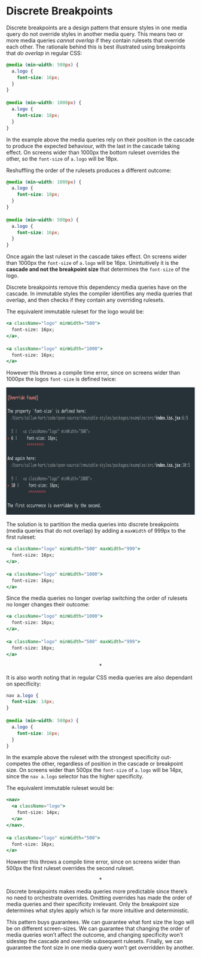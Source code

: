 # Discrete Breakpoints

Discrete breakpoints are a design pattern that ensure styles in one media query do not override styles in another media query. This means two or more media queries *cannot overlap* if they contain rulesets that override each other. The rationale behind this is best illustrated using breakpoints that *do overlap* in regular CSS:

```css
@media (min-width: 500px) {
  a.logo {
    font-size: 16px;
  }
}

@media (min-width: 1000px) {
  a.logo {
    font-size: 18px;
  }
}
```

In the example above the media queries rely on their position in the cascade to produce the expected behaviour, with the last in the cascade taking effect. On screens wider than 1000px the bottom ruleset overrides the other, so the `font-size` of `a.logo` will be 18px.

Reshuffling the order of the rulesets produces a different outcome:

```css
@media (min-width: 1000px) {
  a.logo {
    font-size: 18px;
  }
}

@media (min-width: 500px) {
  a.logo {
    font-size: 16px;
  }
}
```

Once again the last ruleset in the cascade takes effect. On screens wider than 1000px the `font-size` of `a.logo` will be 16px. Unintuitively it is the **cascade and not the breakpoint size** that determines the `font-size` of the logo.

Discrete breakpoints remove this dependency media queries have on the cascade. In immutable styles the compiler identifies any media queries that overlap, and then checks if they contain any overriding rulesets.

The equivalent immutable ruleset for the logo would be:

```jsx
<a className="logo" minWidth="500">
  font-size: 16px;
</a>,

<a className="logo" minWidth="1000">
  font-size: 16px;
</a>
```

However this throws a compile time error, since on screens wider than 1000px the logos `font-size` is defined twice:

<p align="center">
  <img src="../../docs/_images/IndiscreteBreakpointOverrideFound.png"
    width="785px"
    height="340px"
    alt="Screenshot of indiscrete breakpoint"
    title="Screenshot of indiscrete breakpoint"
  />
</p>

The solution is to partition the media queries into discrete breakpoints (media queries that do not overlap) by adding a `maxWidth` of 999px to the first ruleset:

```jsx
<a className="logo" minWidth="500" maxWidth="999">
  font-size: 16px;
</a>,

<a className="logo" minWidth="1000">
  font-size: 16px;
</a>
```

Since the media queries no longer overlap switching the order of rulesets no longer changes their outcome:

```jsx
<a className="logo" minWidth="1000">
  font-size: 16px;
</a>,

<a className="logo" minWidth="500" maxWidth="999">
  font-size: 16px;
</a>
```

<p align="center">*</p>

It is also worth noting that in regular CSS media queries are also dependant on specificity:

```css
nav a.logo {
  font-size: 14px;
}

@media (min-width: 500px) {
  a.logo {
    font-size: 16px;
  }
}
```

In the example above the ruleset with the strongest specificity out-competes the other, regardless of position in the cascade or breakpoint size. On screens wider than 500px the `font-size` of `a.logo` will be 14px, since the `nav a.logo` selector has the higher specificity.

The equivalent immutable ruleset would be:

```jsx
<nav>
  <a className="logo">
    font-size: 14px;
  </a>
</nav>,

<a className="logo" minWidth="500">
  font-size: 16px;
</a>
```

However this throws a compile time error, since on screens wider than 500px the first ruleset overrides the second ruleset.

<p align="center">*</p>

Discrete breakpoints makes media queries more predictable since there’s no need to orchestrate overrides. Omitting overrides has made the order of media queries and their specificity irrelevant. Only the breakpoint size determines what styles apply which is far more intuitive and deterministic.

This pattern buys guarantees. We can guarantee what font size the logo will be on different screen-sizes. We can guarantee that changing the order of media queries won’t affect the outcome, and changing specificity won’t sidestep the cascade and override subsequent rulesets. Finally, we can guarantee the font size in one media query won’t get overridden by another.